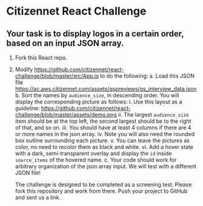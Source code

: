 # Citizennet React Challenge

## Your task is to display logos in a certain order, based on an input JSON array.

1. Fork this React repo.
2. Modify https://github.com/citizennet/react-challenge/blob/master/src/App.js to do the following:
   a. Load this JSON file https://ac.aws.citizennet.com/assets/qspreviews/qs_interview_data.json
   b. Sort the names by ```audience_size```, in descending order. You will display the corresponding picture as follows:
      i. Use this layout as a guideline: https://github.com/citizennet/react-challenge/blob/master/assets/demo.png
      ii. The largest ```audience_size``` item should be at the top left, the second largest should be to the right of that, and so on.
      iii. You should have at least 4 columns if there are 4 or more names in the json array.
      iv. Note you will also need the rounded box outline surrounding each picture.
      v. You can leave the pictures as color, no need to recolor them as black and white.
      vi. Add a hover state with a dark, semi-transparent overlay and display the ```id``` inside ```source_items``` of the hovered name.
   c. Your code should work for arbitrary organization of the json array input. We will test with a different JSON file!

   The challenge is designed to be completed as a screening test. Please fork this repository and work from there. Push your project to GitHub and sent us a link.
